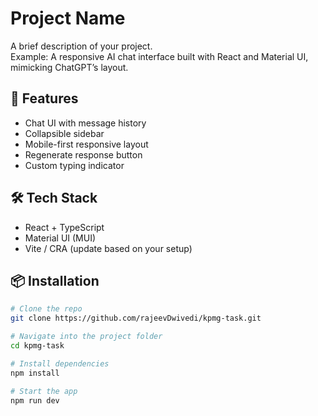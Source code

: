 # Project Name

A brief description of your project.  
Example: A responsive AI chat interface built with React and Material UI, mimicking ChatGPT’s layout.

## 🚀 Features

- Chat UI with message history
- Collapsible sidebar
- Mobile-first responsive layout
- Regenerate response button
- Custom typing indicator

## 🛠️ Tech Stack

- React + TypeScript
- Material UI (MUI)
- Vite / CRA (update based on your setup)

## 📦 Installation

```bash
# Clone the repo
git clone https://github.com/rajeevDwivedi/kpmg-task.git

# Navigate into the project folder
cd kpmg-task

# Install dependencies
npm install

# Start the app
npm run dev
